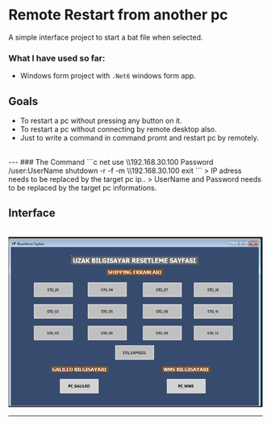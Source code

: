 # Remote Restart from another pc

A simple interface project to start a bat file when selected.

### What I have used so far:

- Windows form project with `.Net6` windows form app.

## Goals
- To restart a pc without pressing any button on it.
- To restart a pc without connecting by remote desktop also.
- Just to write a command in command promt and restart pc by remotely.
<br>
---
###  The Command
```c
net use \\192.168.30.100 Password  /user:UserName
shutdown -r -f -m \\192.168.30.100
exit
```
> IP adress needs to be replaced by the target pc ip..
> UserName and Password needs to be replaced by the target pc informations.

## Interface

 <br>
<img src="https://github.com/mhtaldmr/remote-restart-formApp/blob/master/program.PNG" alt="interface" />

---
